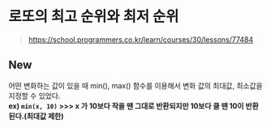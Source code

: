 # 로또의 최고 순위와 최저 순위
> https://school.programmers.co.kr/learn/courses/30/lessons/77484

## New
어떤 변화하는 값이 있을 때 min(), max() 함수를 이용해서 변화 값의 최대값, 최소값을 지정할 수 있었다.  
**ex) `min(x, 10)` >>> x 가 10보다 작을 땐 그대로 반환되지만 10보다 클 땐 10이 반환된다.(최대값 제한)**
